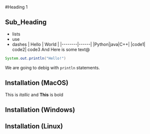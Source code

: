 #Heading 1

## Sub_Heading 

- lists
- use
- dashes
| Hello | World |
|--------|------|
|Python|java|C++|
|code1| code2| code3
And Here is some text@

```Java
System.out.println("Hello!")
```

We are going to debig with `println` statements.


## Installation (MacOS) 

This is *itallic* and **This** is bold

## Installation (Windows)

## Installation (Linux)


